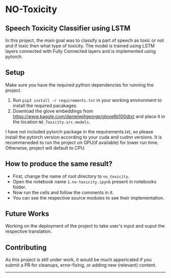 NO-Toxicity
==============================

##  Speech Toxicity Classifier using LSTM
In this project, the main goal was to classify a part of speech as toxic or not and if toxic then what type of toxicity. The model is trained using LSTM layers connected with Fully Connected layers and is implemented using pytorch.


## Setup
Make sure you have the required python dependencies for running the project.
1. Run `pip3 install -r requirements.txt` in your working environment to install the required pacakages.
2. Download the glove embeddings from https://www.kaggle.com/danielwillgeorge/glove6b100dtxt and place it in the location `NO_Toxicity.src.models`.

I have not included pytorch package in the requirements.txt, so please install the pytorch version according to your cuda and cudnn versions. It is recommeneded to run the project on GPU(if available) for lower run time. Otherwise, project will default to CPU.

## How to produce the same result?
- First, change the name of root directory to `no_toxicity`.
- Open the notebook name `1.no-toxicity.ipynb` present in notebooks folder.
- Now run the cells and follow the comments in it.
- You can see the respective source modules to see their implementation.

## Future Works
Working on the deployment of the project to take user's input and ouput the respective translation.


## Contributing
As this project is still under work, it would be much appericated if you submit a PR for cleanups, error-fixing, or adding new (relevant) content.


--------



